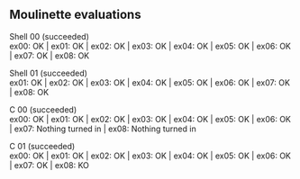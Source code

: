 ## Moulinette evaluations

Shell 00 (succeeded) <br>
ex00: OK | ex01: OK | ex02: OK | ex03: OK | ex04: OK | ex05: OK | ex06: OK | ex07: OK | ex08: OK

Shell 01 (succeeded) <br>
ex01: OK | ex02: OK | ex03: OK | ex04: OK | ex05: OK | ex06: OK | ex07: OK | ex08: OK

C 00 (succeeded) <br>
ex00: OK | ex01: OK | ex02: OK | ex03: OK | ex04: OK | ex05: OK | ex06: OK | ex07: Nothing turned in | ex08: Nothing turned in

C 01 (succeeded) <br>
ex00: OK | ex01: OK | ex02: OK | ex03: OK | ex04: OK | ex05: OK | ex06: OK | ex07: OK | ex08: KO
